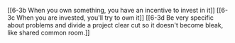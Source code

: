 [[6-3b When you own something, you have an incentive to invest in it]]
[[6-3c When you are invested, you'll try to own it]]
[[6-3d Be very specific about problems and divide a project clear cut so it doesn't become bleak, like shared common room.]]